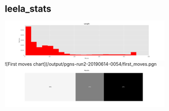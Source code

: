 # leela_stats

![Length chart](/output/pgns-run2-20190614-0054/length.png)
![First moves chart](/output/pgns-run2-20190614-0054/first_moves.pgn
![Results chart](/output/pgns-run2-20190614-0054/results.png)
